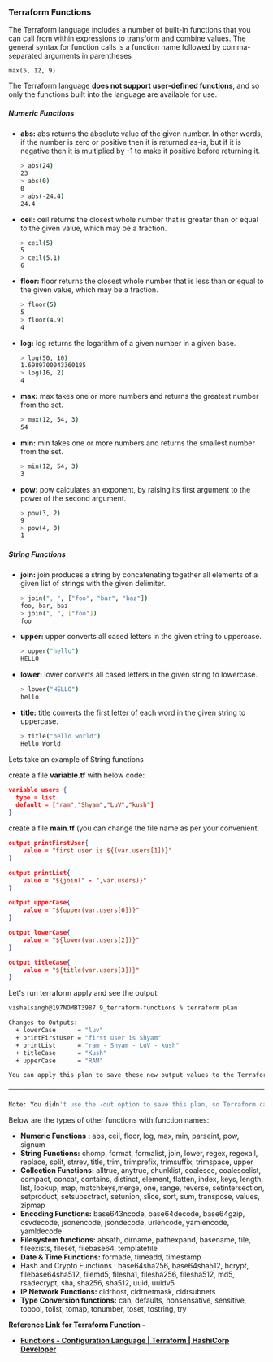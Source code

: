 
### Terraform Functions

The Terraform language includes a number of built-in functions that you can call from within expressions to transform and combine values. The general syntax for function calls is a function name followed by comma-separated arguments in parentheses

```
max(5, 12, 9)
```

The Terraform language **does not support user-defined functions**, and so only the functions built into the language are available for use.

##### Numeric Functions
* **abs:** abs returns the absolute value of the given number. In other words, if the number is zero or positive then it is returned as-is, but if it is negative then it is multiplied by -1 to make it positive before returning it.
	```sh
    > abs(24)
	23
    > abs(0)
	0
    > abs(-24.4)
    24.4
	```

* **ceil:** ceil returns the closest whole number that is greater than or equal to the given value, which may be a fraction.
	```sh
    > ceil(5)
	5
    > ceil(5.1)
	6
	```

- **floor:** floor returns the closest whole number that is less than or equal to the given value, which may be a fraction.
	```sh
    > floor(5)
	5
    > floor(4.9)
	4
	```

- **log:** log returns the logarithm of a given number in a given base.
	```sh
    > log(50, 10)
	1.6989700043360185
    > log(16, 2)
	4
	```

- **max:** max takes one or more numbers and returns the greatest number from the set.
	```sh
    > max(12, 54, 3)
	54
	```

- **min:** min takes one or more numbers and returns the smallest number from the set.
	```sh
    > min(12, 54, 3)
	3
	```

- **pow:** pow calculates an exponent, by raising its first argument to the power of the second argument.
	```sh
    > pow(3, 2)
	9
    > pow(4, 0)
	1
	```

##### String Functions

- **join:** join produces a string by concatenating together all elements of a given list of strings with the given delimiter.
	```sh
    > join(", ", ["foo", "bar", "baz"])
	foo, bar, baz
    > join(", ", ["foo"])
	foo
	```

- **upper:** upper converts all cased letters in the given string to uppercase.
	```sh
    > upper("hello")
	HELLO
	```

- **lower:** lower converts all cased letters in the given string to lowercase.
	```sh
    > lower("HELLO")
	hello
	```

- **title:** title converts the first letter of each word in the given string to uppercase.
	```sh
    > title("hello world")
	Hello World
	```



Lets take an example of String functions

create a file **variable.tf** with below code:
```json
variable users {
  type = list
  default = ["ram","Shyam","LuV","kush"]
}
```

create a file **main.tf** (you can change the file name as per your convenient.
```json
output printFirstUser{
    value = "first user is ${(var.users[1])}"
}

output printList{
    value = "${join(" - ",var.users)}"
}

output upperCase{
    value = "${upper(var.users[0])}"
}

output lowerCase{
    value = "${lower(var.users[2])}"
}

output titleCase{
    value = "${title(var.users[3])}"
}
```


Let's run terraform apply and see the output:
```sh
vishalsingh@197NOMBT3987 9_terraform-functions % terraform plan

Changes to Outputs:
  + lowerCase      = "luv"
  + printFirstUser = "first user is Shyam"
  + printList      = "ram - Shyam - LuV - kush"
  + titleCase      = "Kush"
  + upperCase      = "RAM"

You can apply this plan to save these new output values to the Terraform state, without changing any real infrastructure.

──────────────────────────────────────────────────────────────────────────────────────────────────────────────────────────────────────────────────

Note: You didn't use the -out option to save this plan, so Terraform can't guarantee to take exactly these actions if you run "terraform apply" now.

```

Below are the types of other functions with function names:
* **Numeric Functions :** abs, ceil, floor, log, max, min, parseint, pow, signum
* **String Functions:** chomp, format, formalist, join, lower, regex, regexall, replace, split, strrev, title, trim, trimprefix, trimsuffix, trimspace, upper
* **Collection Functions:** alltrue, anytrue, chunklist, coalesce, coalescelist, compact, concat, contains, distinct, element, flatten, index, keys, length, list, lookup, map, matchkeys,merge, one, range, reverse, setintersection, setproduct, setsubsctract, setunion, slice, sort, sum, transpose, values, zipmap
* **Encoding Functions:** base643ncode, base64decode, base64gzip, csvdecode, jsonencode, jsondecode, urlencode, yamlencode, yamldecode
* **Filesystem functions:** absath, dirname, pathexpand, basename, file, fileexists, fileset, filebase64, templatefile
* **Date & Time Functions:** formade, timeadd, timestamp
* Hash and Crypto Functions : base64sha256, base64sha512, bcrypt, filebase64sha512, filemd5, filesha1, filesha256, filesha512, md5, rsadecrypt, sha, sha256, sha512, uuid, uuidv5
* **IP Network Functions:** cidrhost, cidrnetmask, cidrsubnets
* **Type Conversion functions:** can, defaults, nonsensative, sensitive, tobool, tolist, tomap, tonumber, toset, tostring, try


**Reference Link for Terraform Function -**
* **[Functions - Configuration Language | Terraform | HashiCorp Developer](https://developer.hashicorp.com/terraform/language/functions)**


